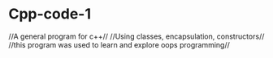 # Cpp-code-1
//A general program for c++//
//Using classes, encapsulation, constructors//
//this program was used to learn and explore oops programming//
